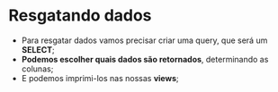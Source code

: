 # Resgatando dados

- Para resgatar dados vamos precisar criar uma query, que será um **SELECT**;
- **Podemos escolher quais dados são retornados**, determinando as colunas;
- E podemos imprimi-los nas nossas **views**;
